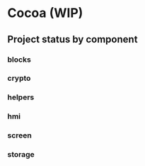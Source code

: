 # Cocoa (WIP)

## Project status by component

### blocks
### crypto
### helpers
### hmi
### screen
### storage
